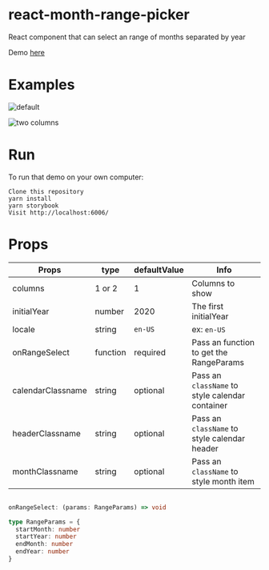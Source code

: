 # react-month-range-picker

React component that can select an range of months separated by year

Demo [here](https://viniarruda-react-month-range-picker.vercel.app/?path=/story/forms-monthrangepicker--default)

# Examples

![default](https://github.com/viniarruda/react-month-range-picker/blob/main/assets/oneColumn.png?raw=true)

![two columns](https://github.com/viniarruda/react-month-range-picker/blob/main/assets/twoColumns.png?raw=true)



# Run

To run that demo on your own computer:

```
Clone this repository
yarn install
yarn storybook
Visit http://localhost:6006/
```

# Props

| Props  | type | defaultValue | Info
| ------------- | ------------- | ------------- | ------------- |
| columns  | 1 or 2  | 1 | Columns to show  |
| initialYear  | number  | 2020 | The first initialYear |
| locale  | string  | `en-US` | ex: `en-US` |
| onRangeSelect  | function  | required | Pass an function to get the RangeParams |
| calendarClassname  | string  | optional | Pass an `className` to style calendar container |
| headerClassname  | string  | optional | Pass an `className` to style calendar header |
| monthClassname  | string  | optional | Pass an `className` to style month item |


```typescript

onRangeSelect: (params: RangeParams) => void

type RangeParams = {
  startMonth: number
  startYear: number
  endMonth: number
  endYear: number
}

```
